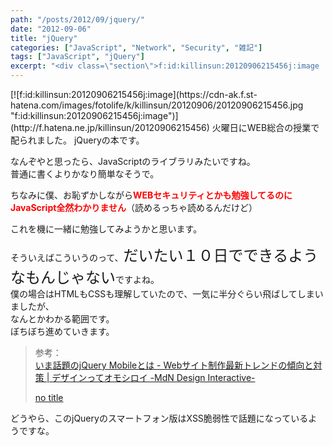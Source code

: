 ```yaml
---
path: "/posts/2012/09/jquery/"
date: "2012-09-06"
title: "jQuery"
categories: ["JavaScript", "Network", "Security", "雑記"]
tags: ["JavaScript", "jQuery"]
excerpt: "<div class=\"section\">f:id:killinsun:20120906215456j:image  火曜日にWEB総合の授業で配られました。  jQueryの本です。  なんぞ..."
---
```


<div class="section">[![f:id:killinsun:20120906215456j:image](https://cdn-ak.f.st-hatena.com/images/fotolife/k/killinsun/20120906/20120906215456.jpg "f:id:killinsun:20120906215456j:image")](http://f.hatena.ne.jp/killinsun/20120906215456)  
火曜日にWEB総合の授業で配られました。  
jQueryの本です。  

なんぞやと思ったら、JavaScriptのライブラリみたいですね。  
普通に書くよりかなり簡単なそうで。  

ちなみに僕、お恥ずかしながら<span style="color:#FF0000;" class="deco"><span style="font-weight:bold;" class="deco">WEBセキュリティとかも勉強してるのに  
JavaScript全然わかりません</span></span>（読めるっちゃ読めるんだけど）  

これを機に一緒に勉強してみようかと思います。  

そういえばこういうのって、<span style="font-size:x-large;" class="deco">だいたい１０日でできるようなもんじゃない</span>ですよね。  
僕の場合はHTMLもCSSも理解していたので、一気に半分ぐらい飛ばしてしまいましたが、  
なんとかわかる範囲です。  
ぼちぼち進めていきます。  

> 参考：  
> [いま話題のjQuery Mobileとは - Webサイト制作最新トレンドの傾向と対策 | デザインってオモシロイ -MdN Design Interactive-](http://www.mdn.co.jp/di/articles/2660/?page=6)  
>   
>   
> [no title](http://masatokinugawa.l0.cm/2012/09/jquery-mobile-location.href-xss.html)

どうやら、このjQueryのスマートフォン版はXSS脆弱性で話題になっているようですな。</div>